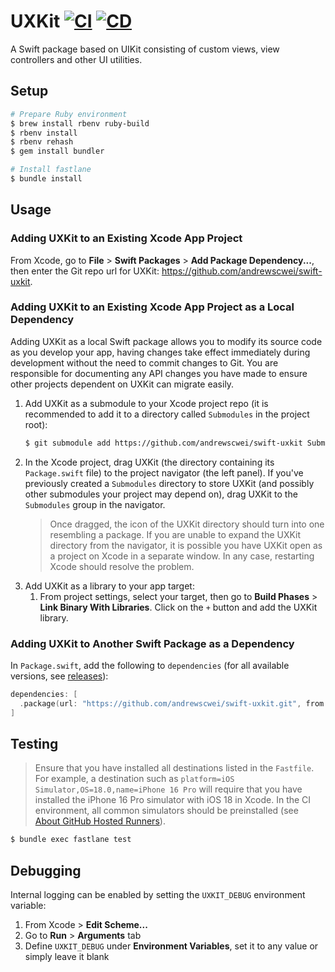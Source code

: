 # UXKit [![CI](https://github.com/andrewscwei/swift-uxkit/workflows/CI/badge.svg)](https://github.com/andrewscwei/swift-uxkit/actions/workflows/ci.yml) [![CD](https://github.com/andrewscwei/swift-uxkit/workflows/CD/badge.svg)](https://github.com/andrewscwei/swift-uxkit/actions/workflows/cd.yml)

A Swift package based on UIKit consisting of custom views, view controllers and other UI utilities.

## Setup

```sh
# Prepare Ruby environment
$ brew install rbenv ruby-build
$ rbenv install
$ rbenv rehash
$ gem install bundler

# Install fastlane
$ bundle install
```

## Usage

### Adding UXKit to an Existing Xcode App Project

From Xcode, go to **File** > **Swift Packages** > **Add Package Dependency...**, then enter the Git repo url for UXKit: https://github.com/andrewscwei/swift-uxkit.

### Adding UXKit to an Existing Xcode App Project as a Local Dependency

Adding UXKit as a local Swift package allows you to modify its source code as you develop your app, having changes take effect immediately during development without the need to commit changes to Git. You are responsible for documenting any API changes you have made to ensure other projects dependent on UXKit can migrate easily.

1. Add UXKit as a submodule to your Xcode project repo (it is recommended to add it to a directory called `Submodules` in the project root):
   ```sh
   $ git submodule add https://github.com/andrewscwei/swift-uxkit Submodules/UXKit
   ```
2. In the Xcode project, drag UXKit (the directory containing its `Package.swift` file) to the project navigator (the left panel). If you've previously created a `Submodules` directory to store UXKit (and possibly other submodules your project may depend on), drag UXKit to the `Submodules` group in the navigator.
   > Once dragged, the icon of the UXKit directory should turn into one resembling a package. If you are unable to expand the UXKit directory from the navigator, it is possible you have UXKit open as a project on Xcode in a separate window. In any case, restarting Xcode should resolve the problem.
3. Add UXKit as a library to your app target:
   1. From project settings, select your target, then go to **Build Phases** > **Link Binary With Libraries**. Click on the `+` button and add the UXKit library.

### Adding UXKit to Another Swift Package as a Dependency

In `Package.swift`, add the following to `dependencies` (for all available versions, see [releases](https://github.com/andrewscwei/swift-uxkit/releases)):

```swift
dependencies: [
  .package(url: "https://github.com/andrewscwei/swift-uxkit.git", from: "<version>"),
]
```

## Testing

> Ensure that you have installed all destinations listed in the `Fastfile`. For example, a destination such as `platform=iOS Simulator,OS=18.0,name=iPhone 16 Pro` will require that you have installed the iPhone 16 Pro simulator with iOS 18 in Xcode. In the CI environment, all common simulators should be preinstalled (see [About GitHub Hosted Runners](https://docs.github.com/en/actions/using-github-hosted-runners/using-github-hosted-runners/about-github-hosted-runners)).

```sh
$ bundle exec fastlane test
```

## Debugging

Internal logging can be enabled by setting the `UXKIT_DEBUG` environment variable:

1. From Xcode > **Edit Scheme...**
2. Go to **Run** > **Arguments** tab
3. Define `UXKIT_DEBUG` under **Environment Variables**, set it to any value or simply leave it blank
